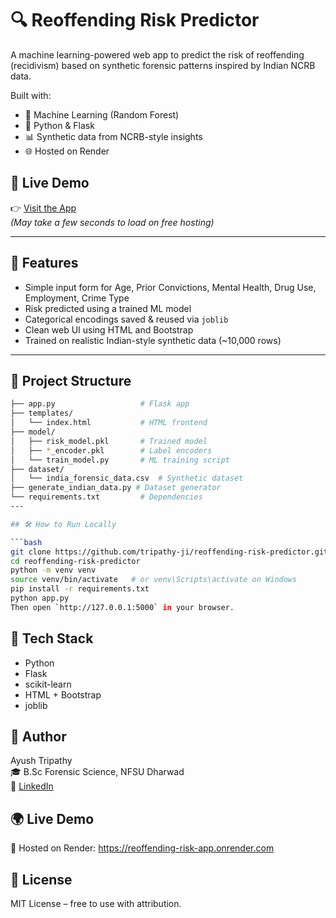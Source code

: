 # 🔍 Reoffending Risk Predictor

A machine learning-powered web app to predict the risk of reoffending (recidivism) based on synthetic forensic patterns inspired by Indian NCRB data.

Built with:
- 🧠 Machine Learning (Random Forest)
- 🐍 Python & Flask
- 📊 Synthetic data from NCRB-style insights
- 🌐 Hosted on Render

## 🔗 Live Demo

👉 [Visit the App](https://reoffending-risk-app.onrender.com/)  
_(May take a few seconds to load on free hosting)_

---

## 📌 Features

- Simple input form for Age, Prior Convictions, Mental Health, Drug Use, Employment, Crime Type
- Risk predicted using a trained ML model
- Categorical encodings saved & reused via `joblib`
- Clean web UI using HTML and Bootstrap
- Trained on realistic Indian-style synthetic data (~10,000 rows)

---

## 📁 Project Structure

```bash
├── app.py                   # Flask app
├── templates/
│   └── index.html           # HTML frontend
├── model/
│   ├── risk_model.pkl       # Trained model
│   ├── *_encoder.pkl        # Label encoders
│   └── train_model.py       # ML training script
├── dataset/
│   └── india_forensic_data.csv  # Synthetic dataset
├── generate_indian_data.py # Dataset generator
└── requirements.txt         # Dependencies
---

## 🛠️ How to Run Locally

```bash
git clone https://github.com/tripathy-ji/reoffending-risk-predictor.git
cd reoffending-risk-predictor
python -m venv venv
source venv/bin/activate   # or venv\Scripts\activate on Windows
pip install -r requirements.txt
python app.py
Then open `http://127.0.0.1:5000` in your browser.
```

## 🧰 Tech Stack
- Python
- Flask
- scikit-learn
- HTML + Bootstrap
- joblib

## 👤 Author
Ayush Tripathy  
🎓 B.Sc Forensic Science, NFSU Dharwad  
🔗 [LinkedIn](https://www.linkedin.com/in/ayush-tripathy-5666a631a/)

## 🌍 Live Demo
🚀 Hosted on Render: https://reoffending-risk-app.onrender.com

## 📄 License
MIT License – free to use with attribution.
